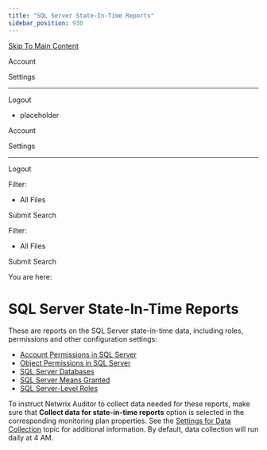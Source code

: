 ```yaml
---
title: "SQL Server State-In-Time Reports"
sidebar_position: 930
---
```


[Skip To Main Content](#)

Account

Settings

---

Logout

* placeholder

Account

Settings

---

Logout

Filter: 

* All Files

Submit Search

Filter: 

* All Files

Submit Search

You are here:

# SQL Server State-In-Time Reports

These are reports on the SQL Server state-in-time data, including roles, permissions and other configuration settings:

* [Account Permissions in SQL
  Server](SQLAccountPermissions.htm "Account Permissions in SQL Server")
* [Object Permissions in SQL
  Server](SQLObjectPermissions.htm "Object Permissions in SQL Server")
* [SQL Server Databases](SQLDatabases.htm "SQL Server Databases")
* [SQL Server Means Granted](SQLMeansGranted.htm "SQL Server Means Granted")
* [SQL Server-Level Roles](SQLRoles.html "SQL Server-Level Roles")

To instruct Netwrix Auditor to collect data needed for these reports, make sure that **Collect data for state-in-time reports** option is selected in the corresponding monitoring plan properties. See the [Settings for Data Collection](../../../MonitoringPlans/Create.htm#Settings "Settings for Data Collection") topic for additional information. By default, data collection will run daily at 4 AM.